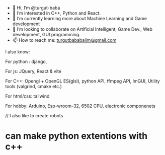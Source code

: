 - 👋 Hi, I’m @turgut-baba
- 👀 I’m interested in C++, Python and React.
- 🌱 I’m currently learning more about Machine Learning and Game development
- 💞️ I’m looking to collaborate on Artificial Intelligent, Game Dev., Web development, GUI programming.
- 📫 How to reach me: turgutbababalim@gmail.com

I also know:

For python : 
       django,
       
   For js:
       JQuery,
       React & vite
       
   For C++:
      Opengl + OpenGL ES(glsl),
      python API,
      ffmpeg API,
      ImGUI,
      Utility tools (valgrind, cmake etc.)
      
   For html/css:
      tailwind
      
   For hobby:
      Arduino,
      Esp-wroom-32,
      6502 CPU,
      electronic componenets

// I also like to create robots

# can make python extentions with c++
